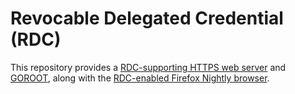 # Revocable Delegated Credential (RDC)

This repository provides a [RDC-supporting HTTPS web server](https://github.com/revtls/revtls/tree/main/server) and [GOROOT](https://github.com/revtls/revtls/tree/main/go), along with the [RDC-enabled Firefox Nightly browser](https://github.com/revtls/revtls/tree/main/browser).